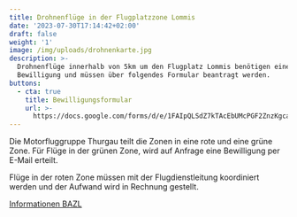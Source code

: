 ```yaml
---
title: Drohnenflüge in der Flugplatzzone Lommis
date: '2023-07-30T17:14:42+02:00'
draft: false
weight: '1'
image: /img/uploads/drohnenkarte.jpg
description: >-
  Drohnenflüge innerhalb von 5km um den Flugplatz Lommis benötigen eine
  Bewilligung und müssen über folgendes Formular beantragt werden.
buttons:
  - cta: true
    title: Bewilligungsformular
    url: >-
      https://docs.google.com/forms/d/e/1FAIpQLSdZ7kTAcEbUMcPGF2ZnzKgcaxxjbfPLMyqV1kLjGL-SvqRJrw/viewform
---
```

Die Motorfluggruppe Thurgau teilt die Zonen in eine rote und eine grüne Zone. Für Flüge in der grünen Zone, wird auf Anfrage eine Bewilligung per E-Mail erteilt.

Flüge in der roten Zone müssen mit der Flugdienstleitung koordiniert werden und der Aufwand wird in Rechnung gestellt.

[Informationen BAZL](https://www.bazl.admin.ch/bazl/de/home/drohnen/general/drone-guide.html)
